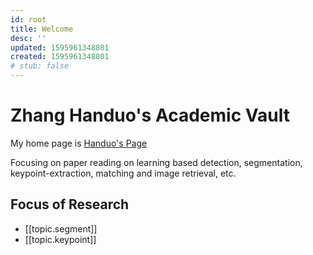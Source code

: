 ```yaml
---
id: root
title: Welcome
desc: ''
updated: 1595961348801
created: 1595961348801
# stub: false
---
```


# Zhang Handuo's Academic Vault

My home page is [Handuo's Page](https://zhanghanduo.github.io)

Focusing on paper reading on learning based detection, segmentation, keypoint-extraction, matching and image retrieval, etc.


## Focus of Research

- [[topic.segment]]
- [[topic.keypoint]]

  
